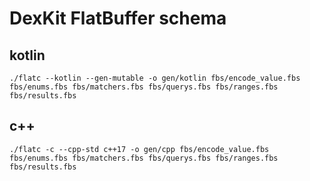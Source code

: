 # DexKit FlatBuffer schema

## kotlin

```shell
./flatc --kotlin --gen-mutable -o gen/kotlin fbs/encode_value.fbs fbs/enums.fbs fbs/matchers.fbs fbs/querys.fbs fbs/ranges.fbs fbs/results.fbs
```

## c++

```shell
./flatc -c --cpp-std c++17 -o gen/cpp fbs/encode_value.fbs fbs/enums.fbs fbs/matchers.fbs fbs/querys.fbs fbs/ranges.fbs fbs/results.fbs
```